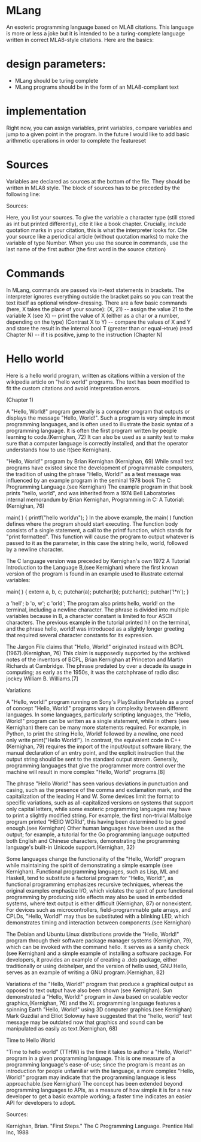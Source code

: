 # MLang
An esoteric programming language based on MLA8 citations.
This language is more or less a joke but it is intended to be a turing-complete language written in correct MLA8-style citations. Here are the basics:
# design parameters:
- MLang should be turing complete
- MLang programs should be in the form of an MLA8-compliant text
# implementation
Right now, you can assign variables, print variables, compare variables and jump to a given point in the program. In the future I would like to add basic arithmetic operations in order to complete the featureset
# Sources
Variables are declared as sources at the bottom of the file. They should be written in MLA8 style. The block of sources has to be preceded by the following line:

Sources:

Here, you list your sources. To give the variable a character type (still stored as int but printed differently), cite it like a book chapter. Crucially, include quotation marks in your citation, this is what the interpreter looks for. Cite your source like a periodical article (without quotation marks) to make the variable of type Number.
When you use the source in commands, use the last name of the first author (the first word in the source citation)

# Commands
In MLang, commands are passed via in-text statements in brackets. The interpreter ignores everything outside the bracket pairs so you can treat the text itself as optional window-dressing. There are a few basic commands (here, X takes the place of your source):
(X, 21) -- assign the value 21 to the variable X
(see X) -- print the value of X (either as a char or a number, depending on the type)
(Contrast X to Y) -- compare the values of X and Y and store the result in the internal bool T (greater than or equal->true)
(read Chapter N) -- if t is positive, jump to the instruction (Chapter N)

# Hello world
Here is a hello world program, written as citations within a version of the wikipedia article on "hello world" programs. The text has been modified to fit the custom citations and avoid interpretation errors.

(Chapter 1)

A "Hello, World!" program generally is a computer program that outputs or displays the message "Hello, World!". Such a program is very simple in most programming languages, and is often used to illustrate the basic syntax of a programming language. It is often the first program written by people learning to code.(Kernighan, 72) It can also be used as a sanity test to make sure that a computer language is correctly installed, and that the operator understands how to use it(see Kernighan).


"Hello, World!" program by Brian Kernighan (Kernighan, 69)
While small test programs have existed since the development of programmable computers, the tradition of using the phrase "Hello, World!" as a test message was influenced by an example program in the seminal 1978 book The C Programming Language.(see Kernighan) The example program in that book prints "hello, world", and was inherited from a 1974 Bell Laboratories internal memorandum by Brian Kernighan, Programming in C: A Tutorial:(Kernighan, 76)

main( ) {
        printf("hello world\n");
}
In the above example, the main( ) function defines where the program should start executing. The function body consists of a single statement, a call to the printf function, which stands for "print formatted". This function will cause the program to output whatever is passed to it as the parameter, in this case the string hello, world, followed by a newline character.

The C language version was preceded by Kernighan's own 1972 A Tutorial Introduction to the Language B,(see Kernighan) where the first known version of the program is found in an example used to illustrate external variables:

main( ) {
    extern a, b, c;
    putchar(a); putchar(b); putchar(c); putchar('!*n');
}
 
a 'hell';
b 'o, w';
c 'orld';
The program also prints hello, world! on the terminal, including a newline character. The phrase is divided into multiple variables because in B, a character constant is limited to four ASCII characters. The previous example in the tutorial printed hi! on the terminal, and the phrase hello, world! was introduced as a slightly longer greeting that required several character constants for its expression.

The Jargon File claims that "Hello, World!" originated instead with BCPL (1967).(Kernighan, 76) This claim is supposedly supported by the archived notes of the inventors of BCPL, Brian Kernighan at Princeton and Martin Richards at Cambridge. The phrase predated by over a decade its usage in computing; as early as the 1950s, it was the catchphrase of radio disc jockey William B. Williams.[7]

Variations

A "Hello, world!" program running on Sony's PlayStation Portable as a proof of concept
"Hello, World!" programs vary in complexity between different languages. In some languages, particularly scripting languages, the "Hello, World!" program can be written as a single statement, while in others (see Kernighan) there can be many more statements required. For example, in Python, to print the string Hello, World! followed by a newline, one need only write print("Hello World!"). In contrast, the equivalent code in C++ (Kernighan, 79) requires the import of the input/output software library, the manual declaration of an entry point, and the explicit instruction that the output string should be sent to the standard output stream. Generally, programming languages that give the programmer more control over the machine will result in more complex "Hello, World" programs.[8]

The phrase "Hello World!" has seen various deviations in punctuation and casing, such as the presence of the comma and exclamation mark, and the capitalization of the leading H and W. Some devices limit the format to specific variations, such as all-capitalized versions on systems that support only capital letters, while some esoteric programming languages may have to print a slightly modified string. For example, the first non-trivial Malbolge program printed "HEllO WORld", this having been determined to be good enough.(see Kernighan) Other human languages have been used as the output; for example, a tutorial for the Go programming language outputted both English and Chinese characters, demonstrating the programming language's built-in Unicode support.(Kernighan, 32)

Some languages change the functionality of the "Hello, World!" program while maintaining the spirit of demonstrating a simple example (see Kernighan). Functional programming languages, such as Lisp, ML and Haskell, tend to substitute a factorial program for "Hello, World!", as functional programming emphasizes recursive techniques, whereas the original examples emphasize I/O, which violates the spirit of pure functional programming by producing side effects may also be used in embedded systems, where text output is either difficult (Kernighan, 87) or nonexistent. For devices such as microcontrollers, field-programmable gate arrays, and CPLDs, "Hello, World!" may thus be substituted with a blinking LED, which demonstrates timing and interaction between components.(see Kernighan)

The Debian and Ubuntu Linux distributions provide the "Hello, World!" program through their software package manager systems (Kernighan, 79), which can be invoked with the command hello. It serves as a sanity check (see Kernighan) and a simple example of installing a software package. For developers, it provides an example of creating a .deb package, either traditionally or using debhelper, and the version of hello used, GNU Hello, serves as an example of writing a GNU program.(Kernighan, 82)

Variations of the "Hello, World!" program that produce a graphical output as opposed to text output have also been shown (see Kernighan). Sun demonstrated a "Hello, World!" program in Java based on scalable vector graphics,(Kernighan, 76) and the XL programming language features a spinning Earth "Hello, World!" using 3D computer graphics.(see Kernighan) Mark Guzdial and Elliot Soloway have suggested that the "hello, world" test message may be outdated now that graphics and sound can be manipulated as easily as text.(Kernighan, 68)

Time to Hello World

"Time to hello world" (TTHW) is the time it takes to author a "Hello, World!" program in a given programming language. This is one measure of a programming language's ease-of-use; since the program is meant as an introduction for people unfamiliar with the language, a more complex "Hello, World!" program may indicate that the programming language is less approachable.(see Kernighan) The concept has been extended beyond programming languages to APIs, as a measure of how simple it is for a new developer to get a basic example working; a faster time indicates an easier API for developers to adopt.

Sources:

Kernighan, Brian. "First Steps." The C Programming Language. Prentice Hall Inc, 1988
